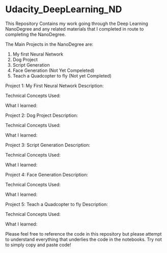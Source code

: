 # Udacity_DeepLearning_ND
This Repository Contains my work going through the Deep Learning NanoDegree and any related materials that I completed in route to completing the NanoDegree.


The Main Projects in the NanoDegree are:
  1. My first Neural Network
  2. Dog Project 
  3. Script Generation 
  4. Face Generation (Not Yet Compeleted) 
  5. Teach a Quadcopter to fly (Not yet Completed)



Project 1: My First Neural Network 
  Description:


  Technical Concepts Used:
  
  
  
  What I learned:



Project 2: Dog Project 
  Description:
  
  Technical Concepts Used:
  
  
  
  What I learned:
  


Project 3: Script Generation
  Description:
  
  Technical Concepts Used:
  
  
  
  What I learned:
  
  
  

Project 4: Face Generation 
  Description:
  
  Technical Concepts Used:
  
  
  
  What I learned:
  
  
  

Project 5: Teach a Quadcopter to fly
  Description:
  
  
  Technical Concepts Used:
  



  What I learned:
  
  
  
  
  
  Please feel free to reference the code in this repository but please attempt to understand everything that underlies the code in the notebooks. Try not to simply copy and paste code!
